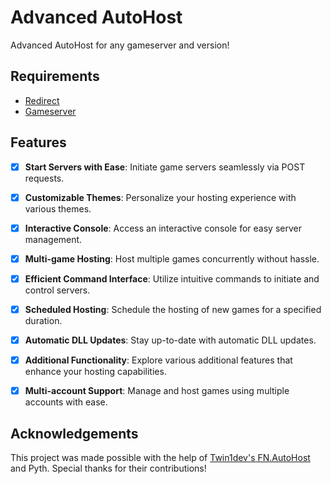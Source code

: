 # Advanced AutoHost

Advanced AutoHost for any gameserver and version!

## Requirements
- [Redirect](link-to-redirect-library)
- [Gameserver](link-to-gameserver)

## Features

- [x] **Start Servers with Ease**: Initiate game servers seamlessly via POST requests.
- [x] **Customizable Themes**: Personalize your hosting experience with various themes.
- [x] **Interactive Console**: Access an interactive console for easy server management.
- [x] **Multi-game Hosting**: Host multiple games concurrently without hassle.
- [x] **Efficient Command Interface**: Utilize intuitive commands to initiate and control servers.
- [x] **Scheduled Hosting**: Schedule the hosting of new games for a specified duration.
- [x] **Automatic DLL Updates**: Stay up-to-date with automatic DLL updates.
- [x] **Additional Functionality**: Explore various additional features that enhance your hosting capabilities.
- [x] **Multi-account Support**: Manage and host games using multiple accounts with ease.


## Acknowledgements
This project was made possible with the help of [Twin1dev's FN.AutoHost](https://github.com/Twin1dev/FN.AutoHost) and Pyth. Special thanks for their contributions!
